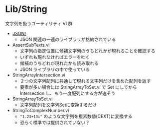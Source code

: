 Lib/String
==
文字列を扱うユーティリティ VI 群

- [JSON/](JSON/)
  - JSON 関連の一連のライブラリが格納されている
- AssertSubTexts.vi
  - 文字列の指定位置に候補文字列のうちどれかが現れることを確認する
  - いずれも現れなければエラーを吐く
  - 候補のうちどれが現れたかも読み取れる
  - JSON ライブラリの中で使っている
- StringArrayIntersection.vi
  - ２つの文字列配列に共通して現れる文字列だけを含めた配列を返す
  - 要素が多い場合には StringArrayToSet.vi で Set にしてから Intersection し、もう一度配列にする方が速そう
- StringArrayToSet.vi
  - 文字列配列を文字列Setに変換するだけ
- StringToComplexNumber.vi
  - `"1.23+13i"` のような文字列を複素数値(CEXT)に変換する
  - 恐らく標準では提供されていない？

